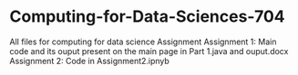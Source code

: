 # Computing-for-Data-Sciences-704
All files for computing for data science Assignment 
Assignment 1:
Main code and its ouput present on the main page in Part 1.java  and ouput.docx
Assignment 2:
Code in Assignment2.ipnyb
